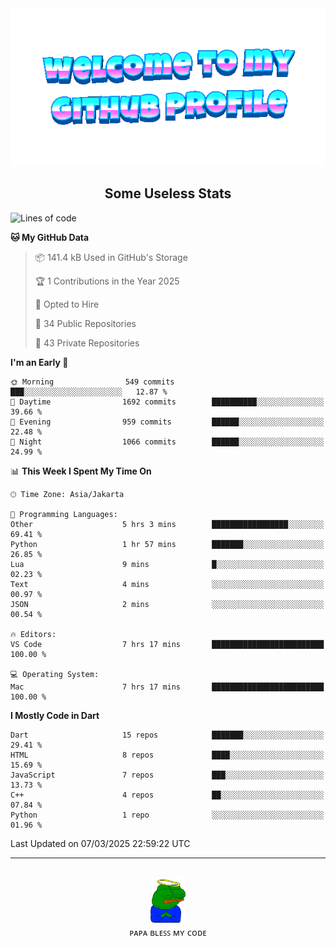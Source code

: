 <div align="center">
	<img src="https://raw.githubusercontent.com/deogw/deogw/main/assets/welkom.gif" alt="welkom to my github profile">
	<br>
</div>
<h2 style="text-align:center">Some Useless Stats</h3>

<!--START_SECTION:waka-->
![Lines of code](https://img.shields.io/badge/From%20Hello%20World%20I%27ve%20Written-11.6%20million%20lines%20of%20code-blue)

**🐱 My GitHub Data** 

> 📦 141.4 kB Used in GitHub's Storage 
 > 
> 🏆 1 Contributions in the Year 2025
 > 
> 💼 Opted to Hire
 > 
> 📜 34 Public Repositories 
 > 
> 🔑 43 Private Repositories 
 > 
**I'm an Early 🐤** 

```text
🌞 Morning                549 commits         ███░░░░░░░░░░░░░░░░░░░░░░   12.87 % 
🌆 Daytime                1692 commits        ██████████░░░░░░░░░░░░░░░   39.66 % 
🌃 Evening                959 commits         ██████░░░░░░░░░░░░░░░░░░░   22.48 % 
🌙 Night                  1066 commits        ██████░░░░░░░░░░░░░░░░░░░   24.99 % 
```


📊 **This Week I Spent My Time On** 

```text
🕑︎ Time Zone: Asia/Jakarta

💬 Programming Languages: 
Other                    5 hrs 3 mins        █████████████████░░░░░░░░   69.41 % 
Python                   1 hr 57 mins        ███████░░░░░░░░░░░░░░░░░░   26.85 % 
Lua                      9 mins              █░░░░░░░░░░░░░░░░░░░░░░░░   02.23 % 
Text                     4 mins              ░░░░░░░░░░░░░░░░░░░░░░░░░   00.97 % 
JSON                     2 mins              ░░░░░░░░░░░░░░░░░░░░░░░░░   00.54 % 

🔥 Editors: 
VS Code                  7 hrs 17 mins       █████████████████████████   100.00 % 

💻 Operating System: 
Mac                      7 hrs 17 mins       █████████████████████████   100.00 % 
```

**I Mostly Code in Dart** 

```text
Dart                     15 repos            ███████░░░░░░░░░░░░░░░░░░   29.41 % 
HTML                     8 repos             ████░░░░░░░░░░░░░░░░░░░░░   15.69 % 
JavaScript               7 repos             ███░░░░░░░░░░░░░░░░░░░░░░   13.73 % 
C++                      4 repos             ██░░░░░░░░░░░░░░░░░░░░░░░   07.84 % 
Python                   1 repo              ░░░░░░░░░░░░░░░░░░░░░░░░░   01.96 % 
```




 Last Updated on 07/03/2025 22:59:22 UTC
<!--END_SECTION:waka-->
---
<div align="center">
    <br>
    <a href="https://bit.ly/3A2g5zU">
        <img src="https://raw.githubusercontent.com/deogw/deogw/main/assets/papabless.png"
            alt="welkom to my github profile" height="75px">
    </a>
    <br>
ᴘᴀᴘᴀ ʙʟᴇꜱꜱ ᴍʏ ᴄᴏᴅᴇ
</div>
